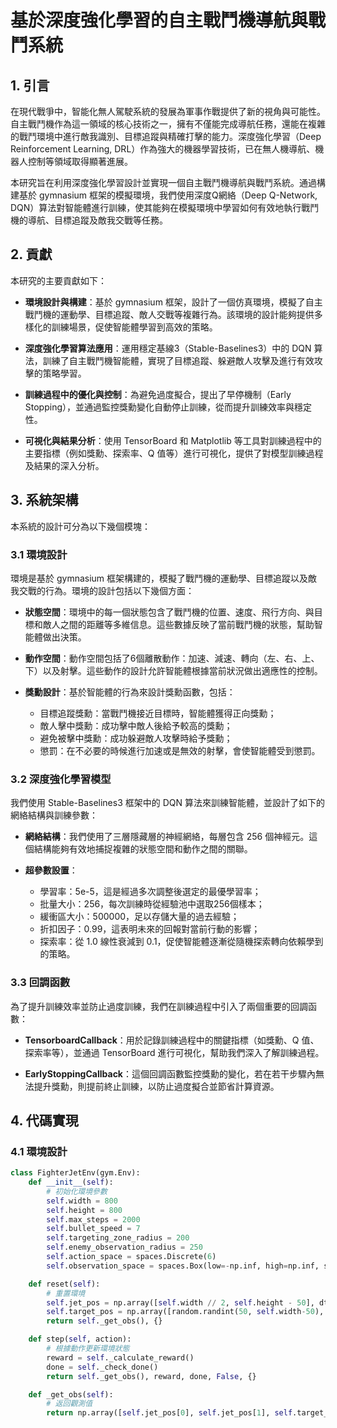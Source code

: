 # 基於深度強化學習的自主戰鬥機導航與戰鬥系統

## 1. 引言
在現代戰爭中，智能化無人駕駛系統的發展為軍事作戰提供了新的視角與可能性。自主戰鬥機作為這一領域的核心技術之一，擁有不僅能完成導航任務，還能在複雜的戰鬥環境中進行敵我識別、目標追蹤與精確打擊的能力。深度強化學習（Deep Reinforcement Learning, DRL）作為強大的機器學習技術，已在無人機導航、機器人控制等領域取得顯著進展。

本研究旨在利用深度強化學習設計並實現一個自主戰鬥機導航與戰鬥系統。通過構建基於 gymnasium 框架的模擬環境，我們使用深度Q網絡（Deep Q-Network, DQN）算法對智能體進行訓練，使其能夠在模擬環境中學習如何有效地執行戰鬥機的導航、目標追蹤及敵我交戰等任務。

## 2. 貢獻
本研究的主要貢獻如下：

- **環境設計與構建**：基於 gymnasium 框架，設計了一個仿真環境，模擬了自主戰鬥機的運動學、目標追蹤、敵人交戰等複雜行為。該環境的設計能夠提供多樣化的訓練場景，促使智能體學習到高效的策略。
  
- **深度強化學習算法應用**：運用穩定基線3（Stable-Baselines3）中的 DQN 算法，訓練了自主戰鬥機智能體，實現了目標追蹤、躲避敵人攻擊及進行有效攻擊的策略學習。
  
- **訓練過程中的優化與控制**：為避免過度擬合，提出了早停機制（Early Stopping），並通過監控獎勳變化自動停止訓練，從而提升訓練效率與穩定性。
  
- **可視化與結果分析**：使用 TensorBoard 和 Matplotlib 等工具對訓練過程中的主要指標（例如獎勳、探索率、Q 值等）進行可視化，提供了對模型訓練過程及結果的深入分析。

## 3. 系統架構
本系統的設計可分為以下幾個模塊：

### 3.1 環境設計
環境是基於 gymnasium 框架構建的，模擬了戰鬥機的運動學、目標追蹤以及敵我交戰的行為。環境的設計包括以下幾個方面：

- **狀態空間**：環境中的每一個狀態包含了戰鬥機的位置、速度、飛行方向、與目標和敵人之間的距離等多維信息。這些數據反映了當前戰鬥機的狀態，幫助智能體做出決策。

- **動作空間**：動作空間包括了6個離散動作：加速、減速、轉向（左、右、上、下）以及射擊。這些動作的設計允許智能體根據當前狀況做出適應性的控制。

- **獎勳設計**：基於智能體的行為來設計獎勳函數，包括：
  - 目標追蹤獎勳：當戰鬥機接近目標時，智能體獲得正向獎勳；
  - 敵人擊中獎勳：成功擊中敵人後給予較高的獎勳；
  - 避免被擊中獎勳：成功躲避敵人攻擊時給予獎勳；
  - 懲罰：在不必要的時候進行加速或是無效的射擊，會使智能體受到懲罰。

### 3.2 深度強化學習模型
我們使用 Stable-Baselines3 框架中的 DQN 算法來訓練智能體，並設計了如下的網絡結構與訓練參數：

- **網絡結構**：我們使用了三層隱藏層的神經網絡，每層包含 256 個神經元。這個結構能夠有效地捕捉複雜的狀態空間和動作之間的關聯。

- **超參數設置**：
  - 學習率：5e-5，這是經過多次調整後選定的最優學習率；
  - 批量大小：256，每次訓練時從經驗池中選取256個樣本；
  - 緩衝區大小：500000，足以存儲大量的過去經驗；
  - 折扣因子：0.99，這表明未來的回報對當前行動的影響；
  - 探索率：從 1.0 線性衰減到 0.1，促使智能體逐漸從隨機探索轉向依賴學到的策略。

### 3.3 回調函數
為了提升訓練效率並防止過度訓練，我們在訓練過程中引入了兩個重要的回調函數：

- **TensorboardCallback**：用於記錄訓練過程中的關鍵指標（如獎勳、Q 值、探索率等），並通過 TensorBoard 進行可視化，幫助我們深入了解訓練過程。
  
- **EarlyStoppingCallback**：這個回調函數監控獎勳的變化，若在若干步驟內無法提升獎勳，則提前終止訓練，以防止過度擬合並節省計算資源。

## 4. 代碼實現

### 4.1 環境設計
```python
class FighterJetEnv(gym.Env):
    def __init__(self):
        # 初始化環境參數
        self.width = 800
        self.height = 800
        self.max_steps = 2000
        self.bullet_speed = 7
        self.targeting_zone_radius = 200
        self.enemy_observation_radius = 250
        self.action_space = spaces.Discrete(6)
        self.observation_space = spaces.Box(low=-np.inf, high=np.inf, shape=(13,), dtype=np.float32)

    def reset(self):
        # 重置環境
        self.jet_pos = np.array([self.width // 2, self.height - 50], dtype=np.float32)
        self.target_pos = np.array([random.randint(50, self.width-50), random.randint(50, self.height-50)], dtype=np.float32)
        return self._get_obs(), {}

    def step(self, action):
        # 根據動作更新環境狀態
        reward = self._calculate_reward()
        done = self._check_done()
        return self._get_obs(), reward, done, False, {}

    def _get_obs(self):
        # 返回觀測值
        return np.array([self.jet_pos[0], self.jet_pos[1], self.target_pos[0], self.target_pos[1], ...], dtype=np.float32)
